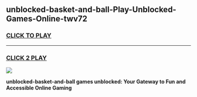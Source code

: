 
## unblocked-basket-and-ball-Play-Unblocked-Games-Online-twv72
<h3>
<a href="https://premium76.site?title=unblocked-basket-and-ball&ref=25A">CLICK TO PLAY</a></h3>
<hr>

<h3>
<a href="https://premium76.site?title=unblocked-basket-and-ball&ref=25A">CLICK 2 PLAY</a>
  
</h3>

<a href="https://premium76.site?title=unblocked-basket-and-ball&ref=25A"><img src="https://clearcache.store/games.png"></a>


**unblocked-basket-and-ball games unblocked: Your Gateway to Fun and Accessible Online Gaming**

